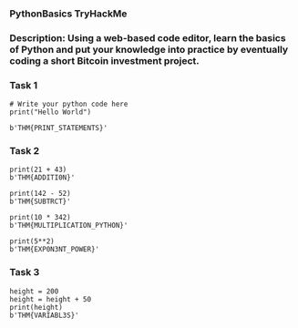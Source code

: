 ### PythonBasics TryHackMe

### Description: Using a web-based code editor, learn the basics of Python and put your knowledge into practice by eventually coding a short Bitcoin investment project.

### Task 1

```
# Write your python code here
print("Hello World")

b'THM{PRINT_STATEMENTS}'
```

### Task 2

```
print(21 + 43)
b'THM{ADDITI0N}'

print(142 - 52)
b'THM{SUBTRCT}' 

print(10 * 342)
b'THM{MULTIPLICATION_PYTHON}'

print(5**2)
b'THM{EXP0N3NT_POWER}'
```

### Task 3

```
height = 200
height = height + 50
print(height)
b'THM{VARIABL3S}'
```

